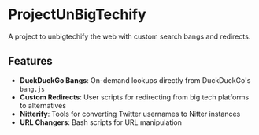 # ProjectUnBigTechify

A project to unbigtechify the web with custom search bangs and redirects.

## Features

- **DuckDuckGo Bangs**: On-demand lookups directly from DuckDuckGo's `bang.js`
- **Custom Redirects**: User scripts for redirecting from big tech platforms to alternatives
- **Nitterify**: Tools for converting Twitter usernames to Nitter instances
- **URL Changers**: Bash scripts for URL manipulation
